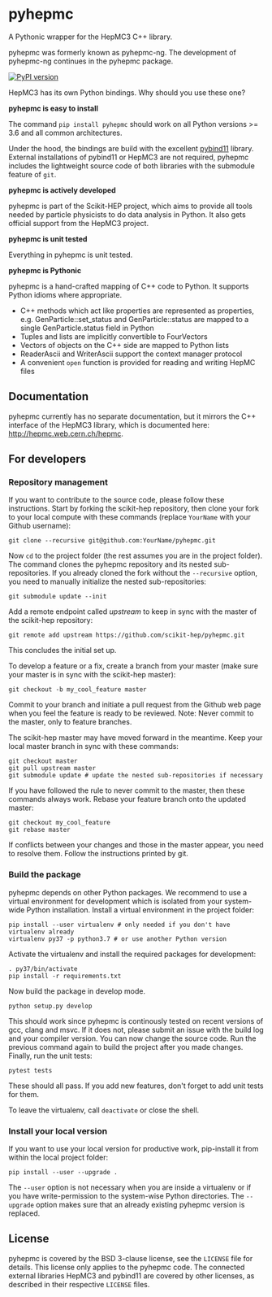 # pyhepmc
<!-- begin of description -->
A Pythonic wrapper for the HepMC3 C++ library.
<!-- end of description -->

pyhepmc was formerly known as pyhepmc-ng. The development of pyhepmc-ng continues in the pyhepmc package.

[![PyPI version](https://badge.fury.io/py/pyhepmc.svg)](https://badge.fury.io/py/pyhepmc)

<!-- begin of description -->
HepMC3 has its own Python bindings. Why should you use these one?

**pyhepmc is easy to install**

The command `pip install pyhepmc` should work on all Python versions >= 3.6 and all common architectures.

Under the hood, the bindings are build with the excellent
[pybind11](http://pybind11.readthedocs.io/en/stable/) library. External installations of pybind11 or HepMC3 are not required, pyhepmc includes the lightweight source code of both libraries with the submodule feature of `git`.

**pyhepmc is actively developed**

pyhepmc is part of the Scikit-HEP project, which aims to provide all tools needed by particle physicists to do data analysis in Python. It also gets official support from the HepMC3 project.

**pyhepmc is unit tested**

Everything in pyhepmc is unit tested.

**pyhepmc is Pythonic**

pyhepmc is a hand-crafted mapping of C++ code to Python. It supports Python idioms
where appropriate.

- C++ methods which act like properties are represented as properties,
  e.g. GenParticle::set_status and GenParticle::status are mapped to a single
  GenParticle.status field in Python
- Tuples and lists are implicitly convertible to FourVectors
- Vectors of objects on the C++ side are mapped to Python lists
- ReaderAscii and WriterAscii support the context manager protocol
- A convenient `open` function is provided for reading and writing HepMC files

## Documentation

pyhepmc currently has no separate documentation, but it mirrors the C++ interface of the HepMC3 library, which is documented here: http://hepmc.web.cern.ch/hepmc.
<!-- end of description -->

## For developers

### Repository management

If you want to contribute to the source code, please follow these instructions. Start by forking the scikit-hep repository, then clone your fork to your local compute with these commands (replace `YourName` with your Github username):
```
git clone --recursive git@github.com:YourName/pyhepmc.git
```
Now `cd` to the project folder (the rest assumes you are in the project folder). The command clones the pyhepmc repository and its nested sub-repositories. If you already cloned the fork without the `--recursive` option, you need to manually initialize the nested sub-repositories:
```
git submodule update --init
```
Add a remote endpoint called *upstream* to keep in sync with the master of the scikit-hep repository:
```
git remote add upstream https://github.com/scikit-hep/pyhepmc.git
```
This concludes the initial set up.

To develop a feature or a fix, create a branch from your master (make sure your master is in sync with the scikit-hep master):
```
git checkout -b my_cool_feature master
```
Commit to your branch and initiate a pull request from the Github web page when you feel the feature is ready to be reviewed. Note: Never commit to the master, only to feature branches.

The scikit-hep master may have moved forward in the meantime. Keep your local master branch in sync with these commands:
```
git checkout master
git pull upstream master
git submodule update # update the nested sub-repositories if necessary
```
If you have followed the rule to never commit to the master, then these commands always work. Rebase your feature branch onto the updated master:
```
git checkout my_cool_feature
git rebase master
```
If conflicts between your changes and those in the master appear, you need to resolve them. Follow the instructions printed by git.

### Build the package

pyhepmc depends on other Python packages. We recommend to use a virtual environment for development which is isolated from your system-wide Python installation. Install a virtual environment in the project folder:
```
pip install --user virtualenv # only needed if you don't have virtualenv already
virtualenv py37 -p python3.7 # or use another Python version
```
Activate the virtualenv and install the required packages for development:
```
. py37/bin/activate
pip install -r requirements.txt
```
Now build the package in develop mode.
```
python setup.py develop
```
This should work since pyhepmc is continously tested on recent versions of gcc, clang and msvc. If it does not, please submit an issue with the build log and your compiler version. You can now change the source code. Run the previous command again to build the project after you made changes. Finally, run the unit tests:
```
pytest tests
```
These should all pass. If you add new features, don't forget to add unit tests for them.

To leave the virtualenv, call `deactivate` or close the shell.

### Install your local version

If you want to use your local version for productive work, pip-install it from within the local project folder:
```
pip install --user --upgrade .
```
The `--user` option is not necessary when you are inside a virtualenv or if you have write-permission to the system-wise Python directories. The `--upgrade` option makes sure that an already existing pyhepmc version is replaced.

## License

pyhepmc is covered by the BSD 3-clause license, see the `LICENSE` file for details. This license only applies to the pyhepmc code. The connected external libraries HepMC3 and pybind11 are covered by other licenses, as described in their respective `LICENSE` files.
